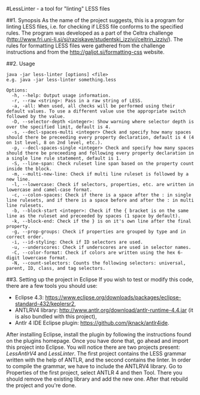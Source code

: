 #LessLinter - a tool for "linting" LESS files

##1. Synopsis
As the name of the project suggests, this is a program for linting LESS files, i.e. for checking if LESS file conforms to the specified rules. The program was developed as a part of the Celtra challenge (http://www.fri.uni-lj.si/si/raziskave/studentski_izzivi/celtrin_izziv/). The rules for formatting LESS files were gathered from the challenge instructions and from the http://galjot.si/formatting-css website.

##2. Usage
```
java -jar less-linter [options] <file>
e.g. java -jar less-linter something.less

Options:
  -h, --help: Output usage information.
  -r, --raw <string>: Pass in a raw string of LESS.
  -a, -all: When used, all checks will be performed using their default values. To use a different value use the appropriate switch followed by the value.
  -D, --selector-depth <integer>: Show warning where selector depth is over the specified limit, default is 4.
  -s, --decl-spaces-multi <integer> Check and specify how many spaces should there be preceeding every property declaration, default is 4 (4 on 1st level, 8 on 2nd level, etc.).
  -p, --decl-spaces-single <integer> Check and specify how many spaces should there be preceeding and following every property declaration in a single line rule statement, default is 1.
  -S, --line-span: Check ruleset line span based on the property count inside the block.
  -m, --multi-new-line: Check if multi line ruleset is followed by a new line.
  -l, --lowercase: Check if selectors, properties, etc. are written in lowercase and camel-case format.
  -c, --colon-spaces: Check if there is a space after the : in single line rulesets, and if there is a space before and after the : in multi line rulesets.
  -b, --block-start <integer>: Check if the { bracket is on the same line as the ruleset and preceeded by spaces (1 space by default).
  -k, --block-end: Check if the } is on it's own line after the final property.
  -g, --prop-groups: Check if properties are grouped by type and in correct order.
  -i, --id-styling: Check if ID selectors are used.
  -u, --underscores: Check if underscores are used in selector names.
  -C, --color-format: Check if colors are written using the hex 6-digit lowercase format.
  -N, --count-selectors: Counts the following selectors: universal, parent, ID, class, and tag selectors.
```

##3. Setting up the project in Eclipse
If you wish to test or modify this code, there are a few tools you should use:
* Eclipse 4.3: https://www.eclipse.org/downloads/packages/eclipse-standard-432/keplersr2,
* ANTLRV4 library: http://www.antlr.org/download/antlr-runtime-4.4.jar (it is also bundled with this project),
* Antlr 4 IDE Eclipse plugin: https://github.com/jknack/antlr4ide.
 
After installing Eclipse, install the plugin by following the instructions found on the plugins homepage. Once you have done that, go ahead and import this project into Eclipse. You will notice there are two projects present: *LessAntlrV4* and *LessLinter*. The first project contains the LESS grammar written with the help of ANTLR, and the second contains the linter. In order to compile the grammar, we have to include the ANTLRV4 library. Go to Properties of the first project, select ANTLR 4 and then Tool. There you should remove the existing library and add the new one. After that rebuild the project and you're done.